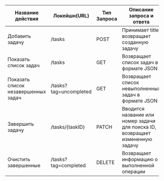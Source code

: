 | Название действия | Локейшн(URL) | Тип Запроса | Описание запроса и ответа |
|----------|----------|----------|----------|
| Добавить задачу | /tasks | POST | Принимает title, возвращает созданную задачу |
| Показать список задач | /tasks | GET | Возвращает список задач в формате JSON |
| Показать список незавершенных задач | /tasks?tag=uncompleted | GET | Возвращает список невыполненных задач в формате JSON |
| Завершить задачу | /tasks/{taskID} | PATCH | Вводится название или номер задачи для поиска ID, возвращает измененную задачу |
| Очистить завершенные | /tasks?tag=completed | DELETE | Возвращает информацию о выполненной операции |
